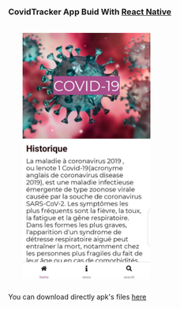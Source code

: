 ### CovidTracker App Buid With [React Native](https://reactnative.dev/) 

<code>
    <img src="assets\images\screen.jpg" height="500" style="margin-bottom:10px;">
</code>

You can download directly apk's files [here](\android\app\build\outputs\apk\release)

